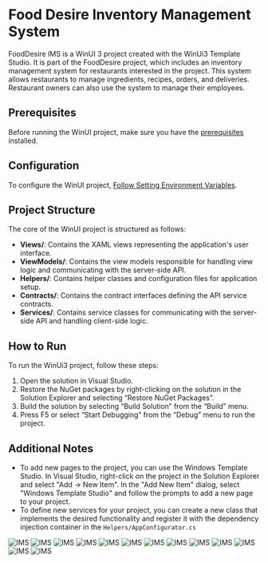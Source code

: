﻿# Food Desire Inventory Management System

FoodDesire IMS is a WinUI 3 project created with the WinUi3 Template Studio. It is part of the FoodDesire project, which includes an inventory management system for restaurants interested in the project. This system allows restaurants to manage ingredients, recipes, orders, and deliveries. Restaurant owners can also use the system to manage their employees.

## Prerequisites

Before running the WinUI project, make sure you have the [prerequisites](../../README.md#development-environment-setup) installed.

## Configuration

To configure the WinUI project, [Follow Setting Environment Variables](../FoodDesire.AppSettings/README.md).

## Project Structure

The core of the WinUI project is structured as follows:

- **Views/**: Contains the XAML views representing the application's user interface.
- **ViewModels/**: Contains the view models responsible for handling view logic and communicating with the server-side API.
- **Helpers/**: Contains helper classes and configuration files for application setup.
- **Contracts/**: Contains the contract interfaces defining the API service contracts.
- **Services/**: Contains service classes for communicating with the server-side API and handling client-side logic.

## How to Run

To run the WinUi3 project, follow these steps:

1. Open the solution in Visual Studio.
2. Restore the NuGet packages by right-clicking on the solution in the Solution Explorer and selecting “Restore NuGet Packages”.
3. Build the solution by selecting “Build Solution” from the “Build” menu.
4. Press F5 or select “Start Debugging” from the “Debug” menu to run the project.

## Additional Notes

- To add new pages to the project, you can use the Windows Template Studio. In Visual Studio, right-click on the project in the Solution Explorer and select "Add -> New Item". In the "Add New Item" dialog, select "Windows Template Studio" and follow the prompts to add a new page to your project.
- To define new services for your project, you can create a new class that implements the desired functionality and register it with the dependency injection container in the `Helpers/AppConfigurator.cs`

![IMS](../../Images/IMS%20(1).png)
![IMS](../../Images/IMS%20(2).png)
![IMS](../../Images/IMS%20(3).png)
![IMS](../../Images/IMS%20(4).png)
![IMS](../../Images/IMS%20(5).png)
![IMS](../../Images/IMS%20(6).png)
![IMS](../../Images/IMS%20(7).png)
![IMS](../../Images/IMS%20(8).png)
![IMS](../../Images/IMS%20(9).png)
![IMS](../../Images/IMS%20(10).png)
![IMS](../../Images/IMS%20(11).png)
![IMS](../../Images/IMS%20(12).png)
![IMS](../../Images/IMS%20(13).png)
